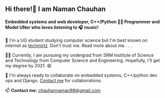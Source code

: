 ## Hi there!👋 I am Naman Chauhan

#### Embedded systems and web developer, C++/Python :man_technologist: Programmer and Model UNer who loves listening to :headphones: music!

🔭 I'm a UG student studying computer science but I'm best known on internet as [techmirtz](https://www.techmirtz.me). Don't trust me.
Read more about me . . . 

:man_student: Currently, I am pursuing my undergrad from SRM Institute of Science and Technology from Computer Science and Engineering. Hopefully, I'll get my degree by 2021. :smile:

👯 I'm always ready to collaborate on embedded systems, C++/python dev ops and Django. [Contact me](https://www.techmirtz.me/contact/) for collaborations.

📫 **Contact me:** [chauhannaman98@gmail.com](mailto:chauhannaman98@gmail.com)


<!--
**chauhannaman98/chauhannaman98** is a ✨ _special_ ✨ repository because its `README.md` (this file) appears on your GitHub profile.

Here are some ideas to get you started:

- 🔭 I’m currently working on ...
- 🌱 I’m currently learning ...
- 👯 I’m looking to collaborate on ...
- 🤔 I’m looking for help with ...
- 💬 Ask me about ...
- 📫 How to reach me: ...
- 😄 Pronouns: ...
- ⚡ Fun fact: ...
-->
